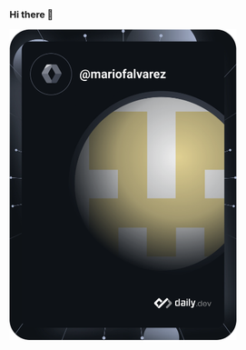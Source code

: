 ### Hi there 👋

<a href="https://github.com/mariofalvarez"><img src="https://github.com/mariofalvarez/mariofalvarez/blob/main/devcard.svg" width="400" alt="Mario Alvarez's Dev Card"/></a>

<!--
**mariofalvarez/mariofalvarez** is a ✨ _special_ ✨ repository because its `README.md` (this file) appears on your GitHub profile.

Here are some ideas to get you started:

- 🔭 I’m currently working on ...
- 🌱 I’m currently learning ...
- 👯 I’m looking to collaborate on ...
- 🤔 I’m looking for help with ...
- 💬 Ask me about ...
- 📫 How to reach me: ...
- 😄 Pronouns: ...
- ⚡ Fun fact: ...
-->
